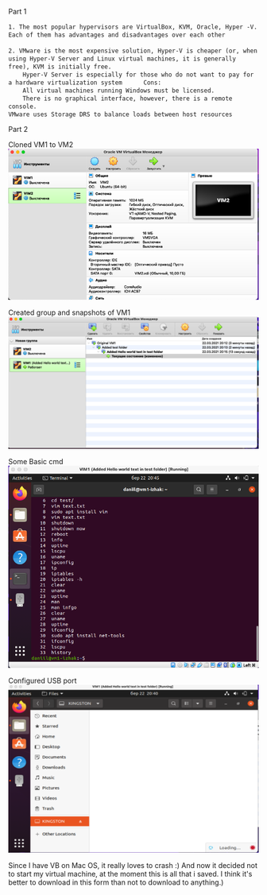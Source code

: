 Part 1

	1. The most popular hypervisors are VirtualBox, KVM, Oracle, Hyper -V. Each of them has advantages and disadvantages over each other

	2. VMware is the most expensive solution, Hyper-V is cheaper (or, when using Hyper-V Server and Linux virtual machines, it is generally free), KVM is initially free.
		Hyper-V Server is especially for those who do not want to pay for a hardware virtualization system 		Cons:
		All virtual machines running Windows must be licensed.
		There is no graphical interface, however, there is a remote console.
	VMware uses Storage DRS to balance loads between host resources
		 
Part 2

Cloned VM1 to VM2
![alt text](images/img1.png)

Created group and snapshots of VM1
![alt text](images/img2.png)

Some Basic cmd
![alt text](images/img3.png)

Configured USB port
![alt text](images/img4.png)


Since I have VB on Mac OS, it really loves to crash :) And now it decided not to start my virtual machine, at the moment this is all that i saved. I think it's better to download in this form than not to download to anything.) 

